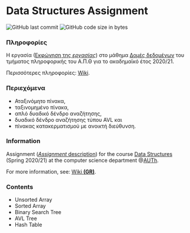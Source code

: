 # Data Structures Assignment

<img alt="GitHub last commit" src="https://img.shields.io/github/last-commit/akorkos/Project-in-Data-Structures"> <img alt="GitHub code size in bytes" src="https://img.shields.io/github/languages/code-size/akorkos/Project-in-Data-Structures">

### Πληροφορίες 
H εργασία ([Εκφώνηση της *εργασίας*](https://github.com/akorkos/Project-in-Data-Structures/raw/main/ds-project-2020-2021.pdf)) στο μάθημα [Δομές δεδομένων](https://elearning.auth.gr/enrol/index.php?id=7947) του τμήματος πληροφορικής του Α.Π.Θ για το ακαδημαϊκό έτος 2020/21. <br/>

Περισσότερες πληροφορίες: [Wiki](https://github.com/akorkos/Project-in-Data-Structures/wiki).

### Περιεχόμενα

- Αταξινόμητο πίνακα,
- ταξινομημένο πίνακα,
- απλό δυαδικό δένδρο αναζήτησης,
- δυαδικό δένδρο αναζήτησης τύπου AVL και
- πίνακας κατακερματισμού με ανοικτή διεύθυνση.

### Information

Assignment ([*Assignment* description](https://github.com/akorkos/Project-in-Data-Structures/raw/main/ds-project-2020-2021.pdf)) for the course [Data Structures](https://elearning.auth.gr/enrol/index.php?id=7947) (Spring 2020/21) at the computer science department @[AUTh](https://www.auth.gr/en/).



For more information, see: [Wiki **(GR)**](https://github.com/akorkos/Project-in-Data-Structures/wiki).

### Contents

- Unsorted Array
- Sorted Array
- Binary Search Tree
- AVL Tree
- Hash Table


